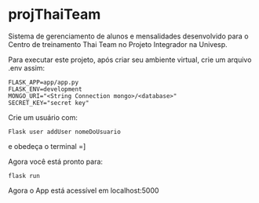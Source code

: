# projThaiTeam
Sistema de gerenciamento de alunos e mensalidades desenvolvido para o Centro de treinamento Thai Team no Projeto Integrador na Univesp.



Para executar este projeto, após criar seu ambiente virtual, crie um arquivo .env assim:
```
FLASK_APP=app/app.py
FLASK_ENV=development
MONGO_URI="<String Connection mongo>/<database>"
SECRET_KEY="secret key"
```

Crie um usuário com:
```
Flask user addUser nomeDoUsuario
```
e obedeça o terminal =] 


Agora você está pronto para:
```
flask run
```
Agora o App está acessível em localhost:5000